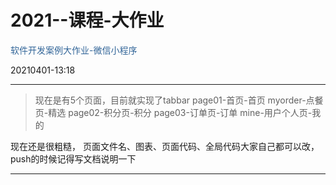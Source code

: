 # 2021--课程-大作业
<font color="#336699">软件开发案例大作业-微信小程序 </font>

20210401-13:18
******
> 现在是有5个页面，目前就实现了tabbar
> page01-首页-首页
> myorder-点餐页-精选
> page02-积分页-积分
> page03-订单页-订单
> mine-用户个人页-我的

现在还是很粗糙，
页面文件名、图表、页面代码、全局代码大家自己都可以改，push的时候记得写文档说明一下

******
